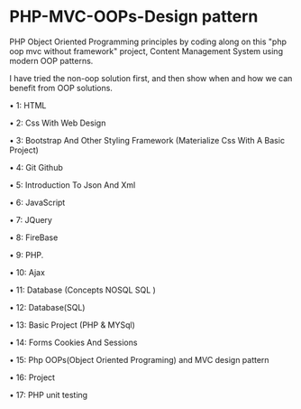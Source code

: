 # PHP-MVC-OOPs-Design pattern

PHP Object Oriented Programming principles by coding along on this "php oop mvc without framework" project,  Content Management System using modern OOP patterns. 

I have tried the non-oop solution first, and then show when and how we can benefit from OOP solutions. 

•  1: HTML

•  2: Css With Web Design

•  3: Bootstrap And Other Styling Framework (Materialize Css With A Basic Project)

•  4: Git Github

•  5: Introduction To Json And Xml

•  6: JavaScript

•  7: JQuery

•  8: FireBase

•  9: PHP.

•  10: Ajax

•  11: Database (Concepts NOSQL SQL )

•  12: Database(SQL)

•  13: Basic Project (PHP & MYSql)

•  14: Forms Cookies And Sessions

•  15: Php OOPs(Object Oriented Programing) and MVC design pattern

•  16: Project

•  17: PHP unit testing

